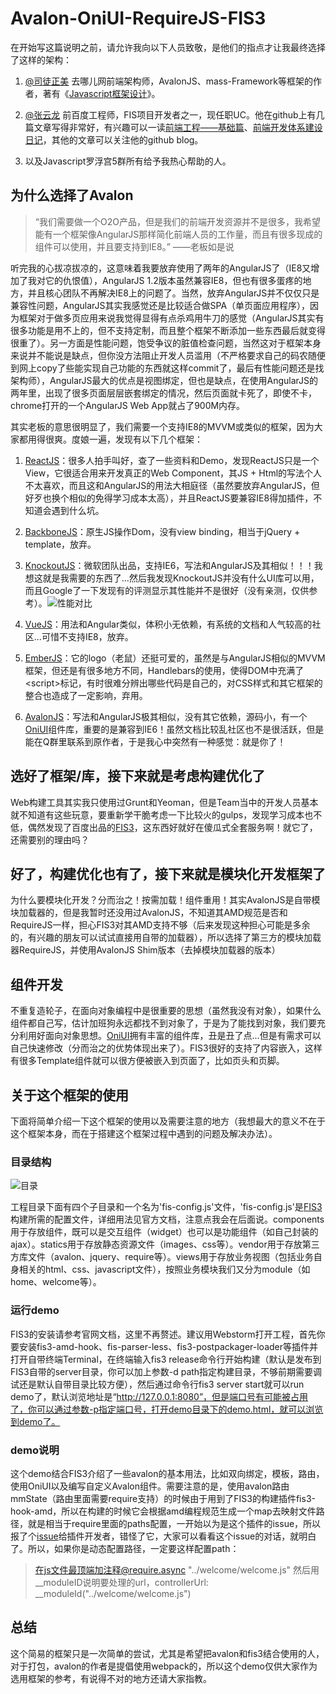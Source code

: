 # Avalon-OniUI-RequireJS-FIS3
在开始写这篇说明之前，请允许我向以下人员致敬，是他们的指点才让我最终选择了这样的架构：

1. [@司徒正美](https://github.com/RubyLouvre) 去哪儿网前端架构师，AvalonJS、mass-Framework等框架的作者，著有《[Javascript框架设计](http://baike.baidu.com/link?url=xpRwJh3peIOv4-dLV6MA-ayaqqKMQ7AKX2fbH2EVDZPgiK5Xz2IEVb5cvG3K6iBwG7n4WLqv4l-v_7t-5W4E3vwbDU_H68PaBlVkyhODXo74F3bwE_dNeKi3vRxelqzG)》。

2. [@张云龙](https://github.com/fouber) 前百度工程师，FIS项目开发者之一，现任职UC。他在github上有几篇文章写得非常好，有兴趣可以一读[前端工程——基础篇](https://github.com/fouber/blog/issues/10)、[前端开发体系建设日记](https://github.com/fouber/blog/issues/2)，其他的文章可以关注他的github blog。

3. 以及Javascript罗浮宫5群所有给予我热心帮助的人。

## 为什么选择了Avalon
> “我们需要做一个O2O产品，但是我们的前端开发资源并不是很多，我希望能有一个框架像AngularJS那样简化前端人员的工作量，而且有很多现成的组件可以使用，并且要支持到IE8。” ——老板如是说

听完我的心拔凉拔凉的，这意味着我要放弃使用了两年的AngularJS了（IE8又增加了我对它的仇恨值），AngularJS 1.2版本虽然兼容IE8，但也有很多蛋疼的地方，并且核心团队不再解决IE8上的问题了。当然，放弃AngularJS并不仅仅只是兼容性问题，AngularJS其实我感觉还是比较适合做SPA（单页面应用程序），因为框架对于做多页应用来说我觉得显得有点杀鸡用牛刀的感觉（AngularJS其实有很多功能是用不上的，但不支持定制，而且整个框架不断添加一些东西最后就变得很重了）。另一方面是性能问题，饱受争议的脏值检查问题，当然这对于框架本身来说并不能说是缺点，但你没方法阻止开发人员滥用（不严格要求自己的码农随便到网上copy了些能实现自己功能的东西就这样commit了，最后有性能问题还是找架构师），AngularJS最大的优点是视图绑定，但也是缺点，在使用AngularJS的两年里，出现了很多页面层层嵌套绑定的情况，然后页面就卡死了，即使不卡，chrome打开的一个AngularJS Web App就占了900M内存。

其实老板的意思很明显了，我们需要一个支持IE8的MVVM或类似的框架，因为大家都用得很爽。度娘一遍，发现有以下几个框架：

1. [ReactJS](http://facebook.github.io/react/)：很多人拍手叫好，查了一些资料和Demo，发现ReactJS只是一个View，它很适合用来开发真正的Web Component，其JS + Html的写法个人不太喜欢，而且这和AngularJS的用法大相庭径（虽然要放弃AngularJS，但好歹也换个相似的免得学习成本太高），并且ReactJS要兼容IE8得加插件，不知道会遇到什么坑。

2. [BackboneJS](http://backbonejs.org/)：原生JS操作Dom，没有view binding，相当于jQuery + template，放弃。

3. [KnockoutJS](http://knockoutjs.com/)：微软团队出品，支持IE6，写法和AngularJS及其相似！！！我想这就是我需要的东西了...然后我发现KnockoutJS并没有什么UI库可以用，而且Google了一下发现有的评测显示其性能并不是很好（没有亲测，仅供参考）。![性能对比](https://github.com/Vengean/blog/blob/master/2015-11-12/performance.png?raw=true)

4. [VueJS](http://cn.vuejs.org/)：用法和Angular类似，体积小无依赖，有系统的文档和人气较高的社区...可惜不支持IE8，放弃。

5. [EmberJS](http://emberjs.com/)：它的logo（老鼠）还挺可爱的，虽然是与AngularJS相似的MVVM框架，但还是有很多地方不同，Handlebars的使用，使得DOM中充满了\<script>标记，有时很难分辨出哪些代码是自己的，对CSS样式和其它框架的整合也造成了一定影响，弃用。

6. [AvalonJS](http://avalonjs.github.io/)：写法和AngularJS极其相似，没有其它依赖，源码小，有一个[OniUI](http://ued.qunar.com/oniui/index.html)组件库，重要的是兼容到IE6！虽然文档比较乱社区也不是很活跃，但是能在Q群里联系到原作者，于是我心中突然有一种感觉：就是你了！

## 选好了框架/库，接下来就是考虑构建优化了
Web构建工具其实我只使用过Grunt和Yeoman，但是Team当中的开发人员基本就不知道有这些玩意，要重新学干脆考虑一下比较火的gulps，发现学习成本也不低，偶然发现了百度出品的[FIS3](http://fis.baidu.com/fis3/docs/beginning/intro.html)，这东西好就好在傻瓜式全套服务啊！就它了，还需要别的理由吗？

## 好了，构建优化也有了，接下来就是模块化开发框架了
为什么要模块化开发？分而治之！按需加载！组件重用！其实AvalonJS是自带模块加载器的，但是我暂时还没用过AvalonJS，不知道其AMD规范是否和RequireJS一样，担心FIS3对其AMD支持不够（后来发现这种担心可能是多余的，有兴趣的朋友可以试试直接用自带的加载器），所以选择了第三方的模块加载器RequireJS，并使用AvalonJS Shim版本（去掉模块加载器的版本）

## 组件开发
不重复造轮子，在面向对象编程中是很重要的思想（虽然我没有对象），如果什么组件都自己写，估计加班狗永远都找不到对象了，于是为了能找到对象，我们要充分利用好面向对象思想。[OniUI](http://ued.qunar.com/oniui/index.html)拥有丰富的组件库，丑是丑了点...但是有需求可以自己快速修改（分而治之的优势体现出来了）。FIS3很好的支持了内容嵌入，这样有很多Template组件就可以很方便被嵌入到页面了，比如页头和页脚。

## 关于这个框架的使用
下面将简单介绍一下这个框架的使用以及需要注意的地方（我想最大的意义不在于这个框架本身，而在于搭建这个框架过程中遇到的问题及解决办法）。

### 目录结构
![目录](https://github.com/Vengean/blog/blob/master/2015-11-12/project_direct.png?raw=true)

工程目录下面有四个子目录和一个名为'fis-config.js'文件，'fis-config.js'是[FIS3](http://fis.baidu.com/fis3/docs/beginning/intro.html)构建所需的配置文件，详细用法见官方文档，注意点我会在后面说。components用于存放组件，既可以是交互组件（widget）也可以是功能组件（如自己封装的ajax）。statics用于存放静态资源文件（images、css等）。vendor用于存放第三方库文件（avalon、jquery、require等）。views用于存放业务视图（包括业务自身相关的html、css、javascript文件），按照业务模块我们又分为module（如home、welcome等）。

### 运行demo
FIS3的安装请参考官网文档，这里不再赘述。建议用Webstorm打开工程，首先你要安装fis3-amd-hook、fis-parser-less、fis3-postpackager-loader等插件并打开自带终端Terminal，在终端输入fis3 release命令行开始构建（默认是发布到FIS3自带的server目录，你可以加上参数-d path指定构建目录，不够前期需要调试还是默认自带目录比较方便），然后通过命令行fis3 server start就可以run demo了，默认浏览地址是“http://127.0.0.1:8080”，但是端口号有可能被占用了，你可以通过参数-p指定端口号，打开demo目录下的demo.html，就可以浏览到demo了。

### demo说明
这个demo结合FIS3介绍了一些avalon的基本用法，比如双向绑定，模板，路由，使用OniUI以及编写自定义Avalon组件。需要注意的是，使用avalon路由mmState（路由里面需要require支持）的时候由于用到了FIS3的构建插件fis3-hook-amd，所以在构建的时候它会根据amd编程规范生成一个map去映射文件路径，就是相当于require里面的paths配置，一开始以为是这个插件的issue，所以报了个[issue](https://github.com/fex-team/fis3-hook-amd/issues/13)给插件开发者，错怪了它，大家可以看看这个issue的对话，就明白了。所以，如果你是动态配置路径，一定要这样配置path：
> 在js文件最顶端加注释@require.async "../welcome/welcome.js" 然后用__moduleID说明要处理的url，controllerUrl: __moduleId("../welcome/welcome.js")

## 总结
这个简易的框架只是一次简单的尝试，尤其是希望把avalon和fis3结合使用的人，对于打包，avalon的作者是提倡使用webpack的，所以这个demo仅供大家作为选用框架的参考，有说得不对的地方还请大家指教。
